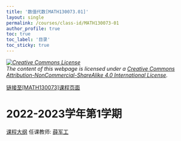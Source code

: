 ```yaml
---
title: '数值代数[MATH130073.01]'
layout: single
permalink: /courses/class-id/MATH130073-01
author_profile: true
toc: true
toc_label: '目录'
toc_sticky: true
---
```



<div class='notice--warning'>
	<p><i><a rel='license' href='http://creativecommons.org/licenses/by-nc-sa/4.0/'><img alt='Creative Commons License' style='border-width:0' src='https://i.creativecommons.org/l/by-nc-sa/4.0/88x31.png' /></a><br /> The content of this webpage is licensed under a <a rel='license' href='http://creativecommons.org/licenses/by-nc-sa/4.0/'>Creative Commons Attribution-NonCommercial-ShareAlike 4.0 International License</a>.</i></p>
</div>

<a href='https://fdu-math.github.io/courses/MATH130073'>链接至[MATH130073]课程页面</a>

# 2022-2023学年第1学期
<a href='https://fdu-math.github.io/courses/syllabus/MATH130073.01-2022-2023-1 (Encrypted).pdf'>课程大纲</a>
任课教师: <a href='https://fdu-math.github.io/teachers/薛军工'>薛军工</a>
